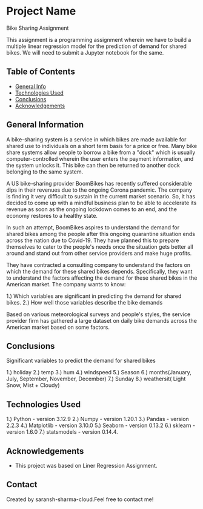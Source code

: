 # Project Name
Bike Sharing Assignment

   This assignment is a programming assignment wherein we have to build a multiple linear regression model for the prediction of demand for shared bikes. We will need to submit a Jupyter notebook for the same.

## Table of Contents
* [General Info](#general-information)
* [Technologies Used](#technologies-used)
* [Conclusions](#conclusions)
* [Acknowledgements](#acknowledgements)


## General Information

A bike-sharing system is a service in which bikes are made available for shared use to individuals on a short term basis for a price or free. Many bike share systems allow people to borrow a bike from a "dock" which is usually computer-controlled wherein the user enters the payment information, and the system unlocks it. This bike can then be returned to another dock belonging to the same system.

A US bike-sharing provider BoomBikes has recently suffered considerable dips in their revenues due to the ongoing Corona pandemic. The company is finding it very difficult to sustain in the current market scenario. So, it has decided to come up with a mindful business plan to be able to accelerate its revenue as soon as the ongoing lockdown comes to an end, and the economy restores to a healthy state.

In such an attempt, BoomBikes aspires to understand the demand for shared bikes among the people after this ongoing quarantine situation ends across the nation due to Covid-19. They have planned this to prepare themselves to cater to the people's needs once the situation gets better all around and stand out from other service providers and make huge profits.

They have contracted a consulting company to understand the factors on which the demand for these shared bikes depends. Specifically, they want to understand the factors affecting the demand for these shared bikes in the American market. The company wants to know:

1.) Which variables are significant in predicting the demand for shared bikes.
2.) How well those variables describe the bike demands

Based on various meteorological surveys and people's styles, the service provider firm has gathered a large dataset on daily bike demands across the American market based on some factors.


## Conclusions

Significant variables to predict the demand for shared bikes

1.) holiday
2.) temp
3.) hum
4.) windspeed
5.) Season
6.) months(January, July, September, November, December)
7.) Sunday
8.) weathersit( Light Snow, Mist + Cloudy)


## Technologies Used

1.) Python - version 3.12.9
2.) Numpy - version 1.20.1
3.) Pandas - version 2.2.3
4.) Matplotlib - version 3.10.0
5.) Seaborn - version 0.13.2
6.) sklearn - version 1.6.0
7.) statsmodels - version 0.14.4.


## Acknowledgements

- This project was based on Liner Regression Assignment.


## Contact
Created by saransh-sharma-cloud.Feel free to contact me!
